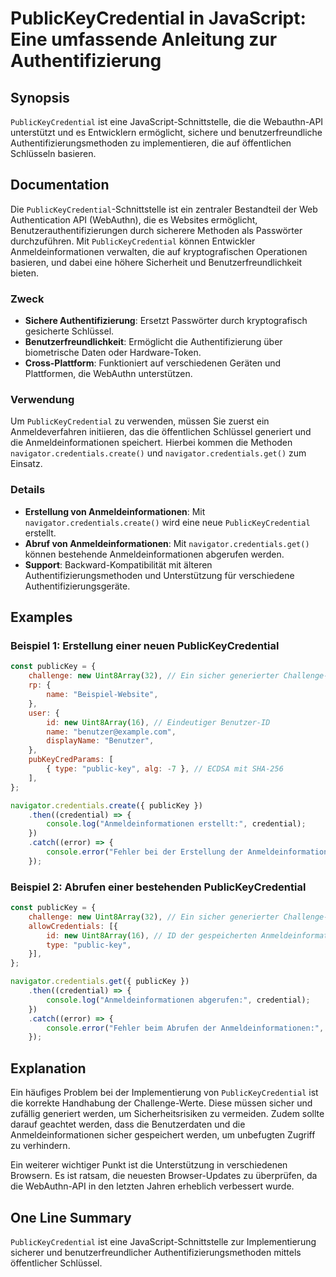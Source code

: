<!--
Meta Description: # PublicKeyCredential in JavaScript: Eine umfassende Anleitung zur Authentifizierung ## Synopsis `PublicKeyCredential` ist eine JavaScript-Schnittstel...
Meta Keywords: die, und, anmeldeinformationen, publickeycredential, der
-->

# PublicKeyCredential in JavaScript: Eine umfassende Anleitung zur Authentifizierung

## Synopsis
`PublicKeyCredential` ist eine JavaScript-Schnittstelle, die die Webauthn-API unterstützt und es Entwicklern ermöglicht, sichere und benutzerfreundliche Authentifizierungsmethoden zu implementieren, die auf öffentlichen Schlüsseln basieren.

## Documentation
Die `PublicKeyCredential`-Schnittstelle ist ein zentraler Bestandteil der Web Authentication API (WebAuthn), die es Websites ermöglicht, Benutzerauthentifizierungen durch sicherere Methoden als Passwörter durchzuführen. Mit `PublicKeyCredential` können Entwickler Anmeldeinformationen verwalten, die auf kryptografischen Operationen basieren, und dabei eine höhere Sicherheit und Benutzerfreundlichkeit bieten.

### Zweck
- **Sichere Authentifizierung**: Ersetzt Passwörter durch kryptografisch gesicherte Schlüssel.
- **Benutzerfreundlichkeit**: Ermöglicht die Authentifizierung über biometrische Daten oder Hardware-Token.
- **Cross-Plattform**: Funktioniert auf verschiedenen Geräten und Plattformen, die WebAuthn unterstützen.

### Verwendung
Um `PublicKeyCredential` zu verwenden, müssen Sie zuerst ein Anmeldeverfahren initiieren, das die öffentlichen Schlüssel generiert und die Anmeldeinformationen speichert. Hierbei kommen die Methoden `navigator.credentials.create()` und `navigator.credentials.get()` zum Einsatz.

### Details
- **Erstellung von Anmeldeinformationen**: Mit `navigator.credentials.create()` wird eine neue `PublicKeyCredential` erstellt.
- **Abruf von Anmeldeinformationen**: Mit `navigator.credentials.get()` können bestehende Anmeldeinformationen abgerufen werden.
- **Support**: Backward-Kompatibilität mit älteren Authentifizierungsmethoden und Unterstützung für verschiedene Authentifizierungsgeräte.

## Examples
### Beispiel 1: Erstellung einer neuen PublicKeyCredential
```javascript
const publicKey = {
    challenge: new Uint8Array(32), // Ein sicher generierter Challenge-Wert
    rp: {
        name: "Beispiel-Website",
    },
    user: {
        id: new Uint8Array(16), // Eindeutiger Benutzer-ID
        name: "benutzer@example.com",
        displayName: "Benutzer",
    },
    pubKeyCredParams: [
        { type: "public-key", alg: -7 }, // ECDSA mit SHA-256
    ],
};

navigator.credentials.create({ publicKey })
    .then((credential) => {
        console.log("Anmeldeinformationen erstellt:", credential);
    })
    .catch((error) => {
        console.error("Fehler bei der Erstellung der Anmeldeinformationen:", error);
    });
```

### Beispiel 2: Abrufen einer bestehenden PublicKeyCredential
```javascript
const publicKey = {
    challenge: new Uint8Array(32), // Ein sicher generierter Challenge-Wert
    allowCredentials: [{
        id: new Uint8Array(16), // ID der gespeicherten Anmeldeinformationen
        type: "public-key",
    }],
};

navigator.credentials.get({ publicKey })
    .then((credential) => {
        console.log("Anmeldeinformationen abgerufen:", credential);
    })
    .catch((error) => {
        console.error("Fehler beim Abrufen der Anmeldeinformationen:", error);
    });
```

## Explanation
Ein häufiges Problem bei der Implementierung von `PublicKeyCredential` ist die korrekte Handhabung der Challenge-Werte. Diese müssen sicher und zufällig generiert werden, um Sicherheitsrisiken zu vermeiden. Zudem sollte darauf geachtet werden, dass die Benutzerdaten und die Anmeldeinformationen sicher gespeichert werden, um unbefugten Zugriff zu verhindern.

Ein weiterer wichtiger Punkt ist die Unterstützung in verschiedenen Browsern. Es ist ratsam, die neuesten Browser-Updates zu überprüfen, da die WebAuthn-API in den letzten Jahren erheblich verbessert wurde.

## One Line Summary
`PublicKeyCredential` ist eine JavaScript-Schnittstelle zur Implementierung sicherer und benutzerfreundlicher Authentifizierungsmethoden mittels öffentlicher Schlüssel.